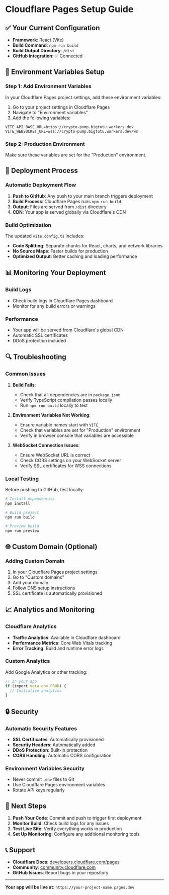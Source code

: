 # Cloudflare Pages Setup Guide

## ✅ Your Current Configuration

- **Framework**: React (Vite)
- **Build Command**: `npm run build`
- **Build Output Directory**: `/dist`
- **GitHub Integration**: ✅ Connected

## 🔧 Environment Variables Setup

### Step 1: Add Environment Variables

In your Cloudflare Pages project settings, add these environment variables:

1. Go to your project settings in Cloudflare Pages
2. Navigate to "Environment variables"
3. Add the following variables:

```env
VITE_API_BASE_URL=https://crypto-pump.bigtutu.workers.dev
VITE_WEBSOCKET_URL=wss://crypto-pump.bigtutu.workers.dev/ws
```

### Step 2: Production Environment

Make sure these variables are set for the "Production" environment.

## 🚀 Deployment Process

### Automatic Deployment Flow

1. **Push to GitHub**: Any push to your main branch triggers deployment
2. **Build Process**: Cloudflare Pages runs `npm run build`
3. **Output**: Files are served from `/dist` directory
4. **CDN**: Your app is served globally via Cloudflare's CDN

### Build Optimization

The updated `vite.config.ts` includes:
- **Code Splitting**: Separate chunks for React, charts, and network libraries
- **No Source Maps**: Faster builds for production
- **Optimized Output**: Better caching and loading performance

## 📊 Monitoring Your Deployment

### Build Logs
- Check build logs in Cloudflare Pages dashboard
- Monitor for any build errors or warnings

### Performance
- Your app will be served from Cloudflare's global CDN
- Automatic SSL certificates
- DDoS protection included

## 🔍 Troubleshooting

### Common Issues

1. **Build Fails**:
   - Check that all dependencies are in `package.json`
   - Verify TypeScript compilation passes locally
   - Run `npm run build` locally to test

2. **Environment Variables Not Working**:
   - Ensure variable names start with `VITE_`
   - Check that variables are set for "Production" environment
   - Verify in browser console that variables are accessible

3. **WebSocket Connection Issues**:
   - Ensure WebSocket URL is correct
   - Check CORS settings on your WebSocket server
   - Verify SSL certificates for WSS connections

### Local Testing

Before pushing to GitHub, test locally:

```bash
# Install dependencies
npm install

# Build project
npm run build

# Preview build
npm run preview
```

## 🌐 Custom Domain (Optional)

### Adding Custom Domain

1. In your Cloudflare Pages project settings
2. Go to "Custom domains"
3. Add your domain
4. Follow DNS setup instructions
5. SSL certificate is automatically provisioned

## 📈 Analytics and Monitoring

### Cloudflare Analytics

- **Traffic Analytics**: Available in Cloudflare dashboard
- **Performance Metrics**: Core Web Vitals tracking
- **Error Tracking**: Build and runtime error logs

### Custom Analytics

Add Google Analytics or other tracking:

```typescript
// In your app
if (import.meta.env.PROD) {
  // Initialize analytics
}
```

## 🔒 Security

### Automatic Security Features

- **SSL Certificates**: Automatically provisioned
- **Security Headers**: Automatically added
- **DDoS Protection**: Built-in protection
- **CORS Handling**: Automatic CORS configuration

### Environment Variables Security

- Never commit `.env` files to Git
- Use Cloudflare Pages environment variables
- Rotate API keys regularly

## 🎯 Next Steps

1. **Push Your Code**: Commit and push to trigger first deployment
2. **Monitor Build**: Check build logs for any issues
3. **Test Live Site**: Verify everything works in production
4. **Set Up Monitoring**: Configure any additional monitoring tools

## 📞 Support

- **Cloudflare Docs**: [developers.cloudflare.com/pages](https://developers.cloudflare.com/pages)
- **Community**: [community.cloudflare.com](https://community.cloudflare.com)
- **GitHub Issues**: Report bugs in your repository

---

**Your app will be live at**: `https://your-project-name.pages.dev` 